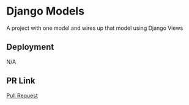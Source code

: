 # Django Models
A project with one model and wires up that model using Django Views

## Deployment
N/A

## PR Link
[Pull Request](https://github.com/minxie97/django-models/pull/1)
